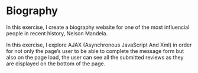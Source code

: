 # Biography

In this exercise, I create a biography website for one of the most influencial people in recent history, Nelson Mandela.

In this exercise, I explore  AJAX (Asynchronous JavaScript And Xml) in order for not only the page’s user to be able to complete the message form but also on the page load, the user can see all the submitted reviews as they are displayed on the bottom of the page.
